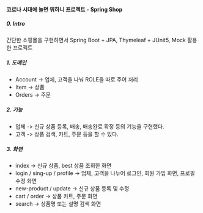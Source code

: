 #### 코로나 시대에 놀면 뭐하니 프로젝트 - Spring Shop

##### 0. Intro
간단한 쇼핑몰을 구현하면서 Spring Boot + JPA, Thymeleaf + JUnit5, Mock 활용한 프로젝트

##### 1. 도메인

- Account -> 업체, 고객을 나눠 ROLE을 따로 주어 처리
- Item -> 상품
- Orders -> 주문

##### 2. 기능

- 업체 -> 신규 상품 등록, 배송, 배송완료 확정 등의 기능을 구현했다.
- 고객 -> 상품 검색, 카트, 주문 등을 할 수 있다.

##### 3. 화면

- index -> 신규 상품, best 상품 조회한 화면
- login / sing-up / profile -> 업체, 고객을 나누어 로그인, 회원 가입 화면, 프로필 수정 화면
- new-product / update -> 신규 상품 등록 및 수정
- cart / order -> 상품 카트, 주문 화면
- search -> 상품명 또는 설명 검색 화면
